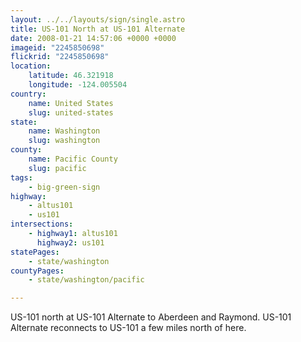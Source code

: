 ```yaml
---
layout: ../../layouts/sign/single.astro
title: US-101 North at US-101 Alternate
date: 2008-01-21 14:57:06 +0000 +0000
imageid: "2245850698"
flickrid: "2245850698"
location:
    latitude: 46.321918
    longitude: -124.005504
country:
    name: United States
    slug: united-states
state:
    name: Washington
    slug: washington
county:
    name: Pacific County
    slug: pacific
tags:
    - big-green-sign
highway:
    - altus101
    - us101
intersections:
    - highway1: altus101
      highway2: us101
statePages:
    - state/washington
countyPages:
    - state/washington/pacific

---
```

US-101 north at US-101 Alternate to Aberdeen and Raymond.  US-101 Alternate reconnects to US-101 a few miles north of here.